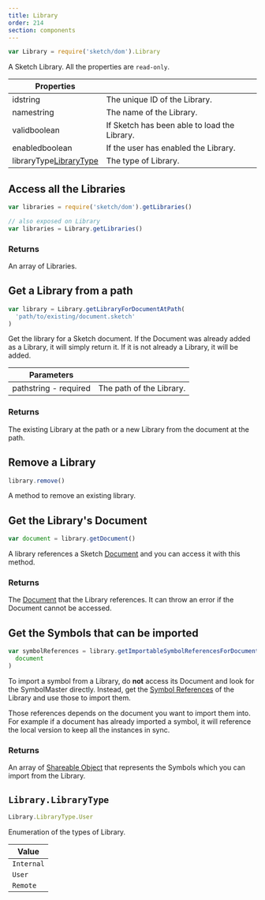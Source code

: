 ```yaml
---
title: Library
order: 214
section: components
---
```


```javascript
var Library = require('sketch/dom').Library
```

A Sketch Library. All the properties are `read-only`.

| Properties                                                                  |                                              |
| --------------------------------------------------------------------------- | -------------------------------------------- |
| id<span class="arg-type">string</span>                                      | The unique ID of the Library.                |
| name<span class="arg-type">string</span>                                    | The name of the Library.                     |
| valid<span class="arg-type">boolean</span>                                  | If Sketch has been able to load the Library. |
| enabled<span class="arg-type">boolean</span>                                | If the user has enabled the Library.         |
| libraryType<span class="arg-type">[LibraryType](#librarylibrarytype)</span> | The type of Library.                         |

## Access all the Libraries

```javascript
var libraries = require('sketch/dom').getLibraries()

// also exposed on Library
var libraries = Library.getLibraries()
```

### Returns

An array of Libraries.

## Get a Library from a path

```javascript
var library = Library.getLibraryForDocumentAtPath(
  'path/to/existing/document.sketch'
)
```

Get the library for a Sketch document. If the Document was already added as a Library, it will simply return it. If it is not already a Library, it will be added.

| Parameters                                          |                          |
| --------------------------------------------------- | ------------------------ |
| path<span class="arg-type">string - required</span> | The path of the Library. |

### Returns

The existing Library at the path or a new Library from the document at the path.

## Remove a Library

```javascript
library.remove()
```

A method to remove an existing library.

## Get the Library's Document

```javascript
var document = library.getDocument()
```

A library references a Sketch [Document](#document) and you can access it with this method.

### Returns

The [Document](#document) that the Library references. It can throw an error if the Document cannot be accessed.

## Get the Symbols that can be imported

```javascript
var symbolReferences = library.getImportableSymbolReferencesForDocument(
  document
)
```

To import a symbol from a Library, do **not** access its Document and look for the SymbolMaster directly. Instead, get the [Symbol References](#importable-object) of the Library and use those to import them.

Those references depends on the document you want to import them into. For example if a document has already imported a symbol, it will reference the local version to keep all the instances in sync.

### Returns

An array of [Shareable Object](#importable-object) that represents the Symbols which you can import from the Library.

## `Library.LibraryType`

```javascript
Library.LibraryType.User
```

Enumeration of the types of Library.

| Value      |
| ---------- |
| `Internal` |
| `User`     |
| `Remote`   |
